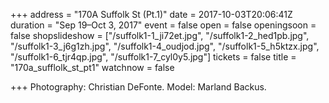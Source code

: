+++
address = "170A Suffolk St (Pt.1)"
date = 2017-10-03T20:06:41Z
duration = "Sep 19–Oct 3, 2017"
event = false
open = false
openingsoon = false
shopslideshow = ["/suffolk1-1_ji72et.jpg", "/suffolk1-2_hed1pb.jpg", "/suffolk1-3_j6g1zh.jpg", "/suffolk1-4_oudjod.jpg", "/suffolk1-5_h5ktzx.jpg", "/suffolk1-6_tjr4qp.jpg", "/suffolk1-7_cyl0y5.jpg"]
tickets = false
title = "170a_sufflolk_st_pt1"
watchnow = false

+++
Photography: Christian DeFonte. Model: Marland Backus.